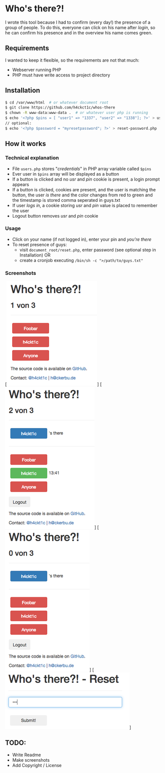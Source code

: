 # Who's there?!

I wrote this tool because I had to confirm (every day!) the presence of a group of people. To do this,
everyone can click on his name after _login_, so he can confirm his presence and in the overview
his name comes green.

## Requirements
I wanted to keep it flexible, so the requirements are not that much:
  * Webserver running PHP
  * PHP must have write access to project directory

## Installation
```bash
$ cd /var/www/html  # or whatever document root
$ git clone https://github.com/h4ckct1c/whos-there
$ chown -R www-data:www-data .  # or whatever user php is running
$ echo '<?php $pins = [ "user1" => "1337", "user2" => "1338"]; ?>' > users.php
// optional:
$ echo '<?php $password = "myresetpassword"; ?>' > reset-password.php
```

## How it works
### Technical explanation
- File `users.php` stores "_credentials_" in PHP array variable called `$pins`
- Ever user in `$pins` array will be displayed as a button
- If a button is clicked and no _usr_ and _pin_ cookie is present, a login prompt appears
- If a button is clicked, cookies are present, and the user is matching the button, the user _is there_ and the color changes from red to green
and the timestamp is stored comma seperated in guys.txt
- If user _logs in_, a cookie storing _usr_ and _pin_ value is placed to remember the user
- Logout button removes _usr_ and _pin_ cookie

### Usage
- Click on your name (if not logged in), enter your pin and _you're there_
- To reset presence of guys:
    - visit `document_root/reset.php`, enter password (see optional step in Installation) OR
    - create a cronjob executing `/bin/sh -c ">/path/to/guys.txt"`

### Screenshots
[![](screenshots/Whos-There-Screenshot-1.png?raw=true)]
[![](screenshots/Whos-There-Screenshot-2.png?raw=true)]
[![](screenshots/Whos-There-Screenshot-3.png?raw=true)]
[![](screenshots/Whos-There-Screenshot-4.png?raw=true)]

## TODO:
- Write Readme
- Make screenshots
- Add Copyright / License

